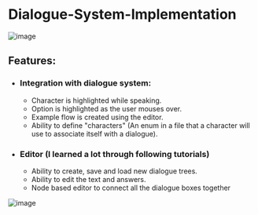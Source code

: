 # Dialogue-System-Implementation

![image](https://user-images.githubusercontent.com/33844493/219976760-19ddd4aa-e39b-44d5-a122-c51105002628.png)


## Features:
- ### Integration with dialogue system:
  - Character is highlighted while speaking.
  - Option is highlighted as the user mouses over.
  - Example flow is created using the editor.
  - Ability to define "characters" (An enum in a file that a character will use to associate itself with a dialogue).
- ### Editor (I learned a lot through following tutorials)
  - Ability to create, save and load new dialogue trees.
  - Ability to edit the text and answers.
  - Node based editor to connect all the dialogue boxes together

![image](https://user-images.githubusercontent.com/33844493/219976792-fa57523d-7d0f-4cda-837f-f06900428a43.png)
